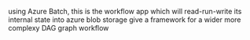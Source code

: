 using Azure Batch, this is the workflow app which will read-run-write its internal state into azure blob storage
give a framework for a wider more complexy DAG graph workflow
